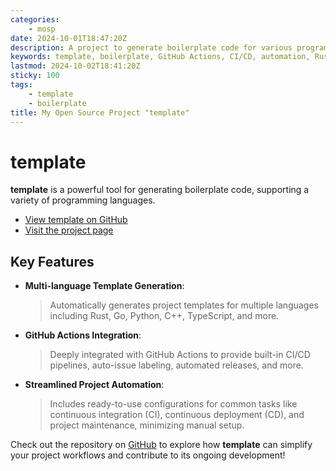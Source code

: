 ```yaml
---
categories:
    - mosp
date: 2024-10-01T18:47:20Z
description: A project to generate boilerplate code for various programming languages with deep GitHub Actions integration
keywords: template, boilerplate, GitHub Actions, CI/CD, automation, Rust, Go, Python, C++, CXX, CUDA, TypeScript
lastmod: 2024-10-02T18:41:20Z
sticky: 100
tags:
    - template
    - boilerplate
title: My Open Source Project "template"
---
```




# template

**template** is a powerful tool for generating boilerplate code, supporting a variety of programming languages.

- [View template on GitHub](https://github.com/x-pt/template)
- [Visit the project page](https://x-pt.github.io)

## Key Features

- **Multi-language Template Generation**:
    > Automatically generates project templates for multiple languages including Rust, Go, Python, C++, TypeScript, and more.
- **GitHub Actions Integration**:
    > Deeply integrated with GitHub Actions to provide built-in CI/CD pipelines, auto-issue labeling, automated releases, and more.
- **Streamlined Project Automation**:
    > Includes ready-to-use configurations for common tasks like continuous integration (CI), continuous deployment (CD), and project maintenance, minimizing manual setup.

Check out the repository on [GitHub](https://github.com/x-pt/template) to explore how **template** can simplify your project workflows and contribute to its ongoing development!
